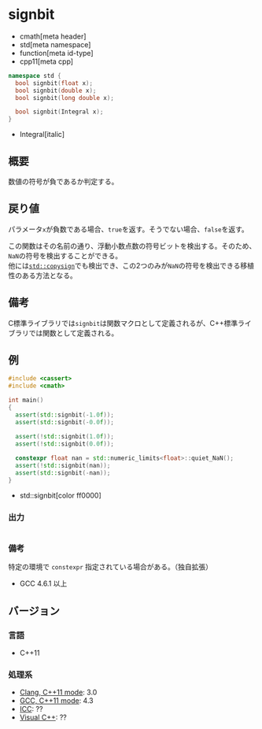 # signbit
* cmath[meta header]
* std[meta namespace]
* function[meta id-type]
* cpp11[meta cpp]

```cpp
namespace std {
  bool signbit(float x);
  bool signbit(double x);
  bool signbit(long double x);

  bool signbit(Integral x);
}
```
* Integral[italic]

## 概要
数値の符号が負であるか判定する。


## 戻り値
パラメータ`x`が負数である場合、`true`を返す。そうでない場合、`false`を返す。

この関数はその名前の通り、浮動小数点数の符号ビットを検出する。そのため、`NaN`の符号を検出することができる。  
他には[`std::copysign`](/reference/cmath/copysign.md)でも検出でき、この2つのみが`NaN`の符号を検出できる移植性のある方法となる。


## 備考
C標準ライブラリでは`signbit`は関数マクロとして定義されるが、C++標準ライブラリでは関数として定義される。


## 例
```cpp example
#include <cassert>
#include <cmath>

int main()
{
  assert(std::signbit(-1.0f));
  assert(std::signbit(-0.0f));

  assert(!std::signbit(1.0f));
  assert(!std::signbit(0.0f));
  
  constexpr float nan = std::numeric_limits<float>::quiet_NaN();
  assert(!std::signbit(nan));
  assert(std::signbit(-nan));
}
```
* std::signbit[color ff0000]

### 出力
```
```

### 備考
特定の環境で `constexpr` 指定されている場合がある。（独自拡張）

- GCC 4.6.1 以上


## バージョン
### 言語
- C++11

### 処理系
- [Clang, C++11 mode](/implementation.md#clang): 3.0
- [GCC, C++11 mode](/implementation.md#gcc): 4.3
- [ICC](/implementation.md#icc): ??
- [Visual C++](/implementation.md#visual_cpp): ??
